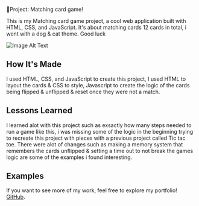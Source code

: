  🎤Project: Matching card game!

This is my Matching card game project, a cool web application built with HTML, CSS, and JavaScript. It's about matching cards 12 cards in total, i went with a dog & cat theme. Good luck

![Image Alt Text](./) 

## How It's Made

I used HTML, CSS, and JavaScript to create this project, I used HTML to layout the cards & CSS to style, Javascript to create the logic of the cards being flipped & unflipped & reset once they were not a match.

## Lessons Learned
I learned alot with this project such as exsactly how many steps needed to run a game like this, i was missing some of the logic in the beginning trying to recreate this project with pieces with a previous project called Tic tac toe. There were alot of changes such as making a memory system that remembers the cards unflipped & setting a time out to not break the games logic are some of the examples i found interesting.


## Examples

If you want to see more of my work, feel free to explore my portfolio! [GitHub](https://github.com/Michaelariasdls).
